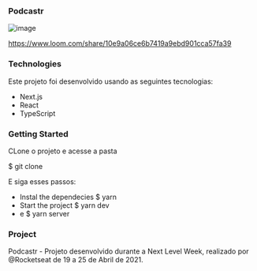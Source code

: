 ### Podcastr
![image](https://user-images.githubusercontent.com/69319634/115974265-e4784580-a531-11eb-8c7a-296199732bfc.png)

https://www.loom.com/share/10e9a06ce6b7419a9ebd901cca57fa39

### Technologies
Este projeto foi desenvolvido usando as seguintes tecnologias:

* Next.js
* React
* TypeScript

### Getting Started

CLone o projeto e acesse a pasta

$ git clone

E siga esses passos:

 * Instal the dependecies
$ yarn
 * Start the project
$ yarn dev 
* e
$ yarn server

### Project

Podcastr - Projeto desenvolvido durante a Next Level Week, realizado por @Rocketseat de 19 a 25 de Abril de 2021.
